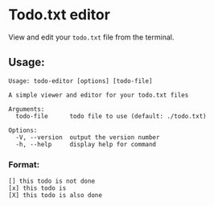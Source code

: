 # Todo.txt editor

View and edit your `todo.txt` file from the terminal.

## Usage:

```
Usage: todo-editor [options] [todo-file]

A simple viewer and editor for your todo.txt files

Arguments:
  todo-file      todo file to use (default: ./todo.txt)

Options:
  -V, --version  output the version number
  -h, --help     display help for command
```

### Format:

```
[] this todo is not done
[x] this todo is
[X] this todo is also done
```

